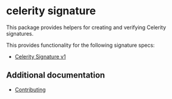 # celerity signature

This package provides helpers for creating and verifying Celerity signatures.

This provides functionality for the following signature specs:

- [Celerity Signature v1](https://celerityframework.com/docs/auth/signature-v1)

## Additional documentation

- [Contributing](../CONTRIBUTING.md)
